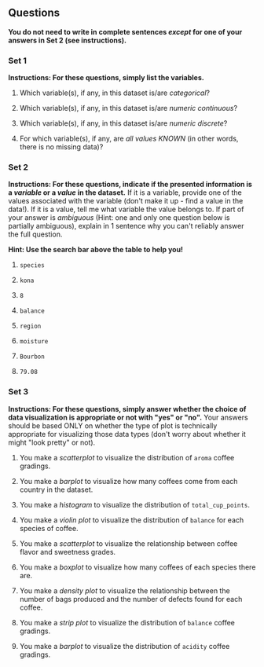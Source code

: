 

## Questions 

**You do not need to write in complete sentences _except_ for one of your answers in Set 2 (see instructions).**

### Set 1 

**Instructions: For these questions, simply list the variables.**

1. Which variable(s), if any, in this dataset is/are *categorical*?

2. Which variable(s), if any, in this dataset is/are *numeric continuous*?

3. Which variable(s), if any, in this dataset is/are *numeric discrete*?

4. For which variable(s), if any, are *all values KNOWN* (in other words, there is no missing data)?

### Set 2

**Instructions: For these questions, indicate if the presented information is a _variable_ or a _value_ in the dataset.** If it is a variable, provide one of the values associated with the variable (don't make it up - find a value in the data!). If it is a value, tell me what variable the value belongs to. If part of your answer is _ambiguous_ (Hint: one and only one question below is partially ambiguous), explain in 1 sentence why you can't reliably answer the full question.

**Hint: Use the search bar above the table to help you!**

1. `species`

2. `kona`

3. `8`

4. `balance`

5. `region`

6. `moisture`

7. `Bourbon`

8. `79.08`


### Set 3

**Instructions: For these questions, simply answer whether the choice of data visualization is appropriate or not with "yes" or "no".** Your answers should be based ONLY on whether the type of plot is technically appropriate for visualizing those data types (don't worry about whether it might "look pretty" or not).

1. You make a *scatterplot* to visualize the distribution of `aroma` coffee gradings.

2. You make a *barplot* to visualize how many coffees come from each country in the dataset.

3. You make a *histogram* to visualize the distribution of `total_cup_points`.

4. You make a *violin plot* to visualize the distribution of `balance` for each species of coffee.

5. You make a *scatterplot* to visualize the relationship between coffee flavor and sweetness grades.

6. You make a *boxplot* to visualize how many coffees of each species there are. 

7. You make a *density plot* to visualize the relationship between the number of bags produced and the number of defects found for each coffee.

8. You make a *strip plot* to visualize the distribution of `balance` coffee gradings.

9. You make a *barplot* to visualize the distribution of `acidity` coffee gradings.

